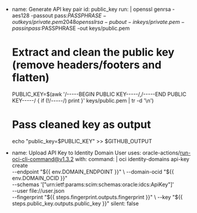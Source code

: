 - name: Generate API key pair
  id: public_key
  run: |
    openssl genrsa -aes128 -passout pass:$PASSPHRASE -out keys/private.pem 2048
    openssl rsa -pubout -in keys/private.pem -passin pass:$PASSPHRASE -out keys/public.pem

    # Extract and clean the public key (remove headers/footers and flatten)
    PUBLIC_KEY=$(awk '/-----BEGIN PUBLIC KEY-----/,/-----END PUBLIC KEY-----/ { if (!/-----/) print }' keys/public.pem | tr -d '\n')

    # Pass cleaned key as output
    echo "public_key=$PUBLIC_KEY" >> $GITHUB_OUTPUT


- name: Upload API Key to Identity Domain User
  uses: oracle-actions/run-oci-cli-command@v1.3.2
  with:
    command: |
      oci identity-domains api-key create \
        --endpoint "${{ env.DOMAIN_ENDPOINT }}" \
        --domain-ocid "${{ env.DOMAIN_OCID }}" \
        --schemas '["urn:ietf:params:scim:schemas:oracle:idcs:ApiKey"]' \
        --user file://user.json \
        --fingerprint "${{ steps.fingerprint.outputs.fingerprint }}" \
        --key "${{ steps.public_key.outputs.public_key }}"
    silent: false
